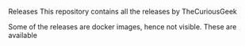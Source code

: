 Releases
This repository contains all the releases by TheCuriousGeek

Some of the releases are docker images, hence not visible. These are available
